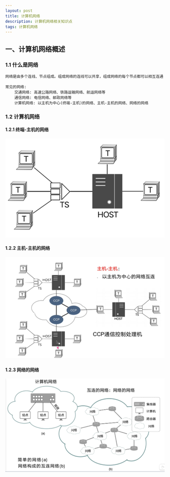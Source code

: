 ```yaml
---
layout: post
title: 计算机网络
description: 计算机网络相关知识点
tags: 计算机网络
---
```



## 一、计算机网络概述

### 1.1 什么是网络

```
网络是由多个连线、节点组成。组成网络的连线可以共享，组成网络的每个节点都可以相互连通

常见的网络:
	交通网络: 高速公路网络、铁路运输网络、航运网络等
	通信网络: 电信网络、邮政网络等
	计算机网络: 以主机为中心(终端-主机)的网络、主机-主机的网络、网络的网络
```

### 1.2 计算机网络

#### 1.2.1 终端-主机的网络

![image-20241010101810049](/images/posts/2024-10-10-ComputerNetWork/image-20241010101810049.png)

#### 1.2.2 主机-主机的网络

![image-20241010102148914](/images/posts/2024-10-10-ComputerNetWork/image-20241010102148914.png)

#### 1.2.3 网络的网络

![image-20241010102813380](/images/posts/2024-10-10-ComputerNetWork/image-20241010102813380.png)
